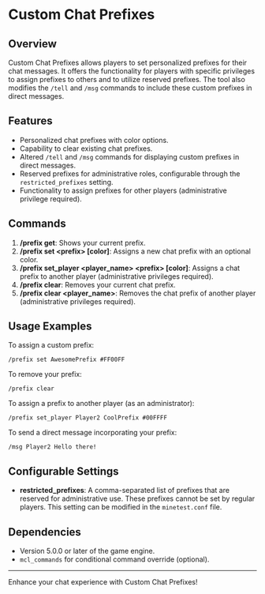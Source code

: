 # Custom Chat Prefixes

## Overview
Custom Chat Prefixes allows players to set personalized prefixes for their chat messages. It offers the functionality for players with specific privileges to assign prefixes to others and to utilize reserved prefixes. The tool also modifies the `/tell` and `/msg` commands to include these custom prefixes in direct messages.

## Features
- Personalized chat prefixes with color options.
- Capability to clear existing chat prefixes.
- Altered `/tell` and `/msg` commands for displaying custom prefixes in direct messages.
- Reserved prefixes for administrative roles, configurable through the `restricted_prefixes` setting.
- Functionality to assign prefixes for other players (administrative privilege required).

## Commands
1. **/prefix get**: Shows your current prefix.
2. **/prefix set \<prefix> [color]**: Assigns a new chat prefix with an optional color.
3. **/prefix set_player \<player_name> \<prefix> [color]**: Assigns a chat prefix to another player (administrative privileges required).
4. **/prefix clear**: Removes your current chat prefix.
5. **/prefix clear \<player_name>**: Removes the chat prefix of another player (administrative privileges required).

## Usage Examples
To assign a custom prefix:
```
/prefix set AwesomePrefix #FF00FF
```
To remove your prefix:
```
/prefix clear
```
To assign a prefix to another player (as an administrator):
```
/prefix set_player Player2 CoolPrefix #00FFFF
```
To send a direct message incorporating your prefix:
```
/msg Player2 Hello there!
```

## Configurable Settings
- **restricted_prefixes**: A comma-separated list of prefixes that are reserved for administrative use. These prefixes cannot be set by regular players. This setting can be modified in the `minetest.conf` file.

## Dependencies
- Version 5.0.0 or later of the game engine.
- `mcl_commands` for conditional command override (optional).

---

Enhance your chat experience with Custom Chat Prefixes!